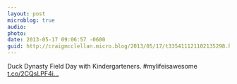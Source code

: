 ```yaml
---
layout: post
microblog: true
audio: 
photo: 
date: 2013-05-17 09:06:57 -0600
guid: http://craigmcclellan.micro.blog/2013/05/17/t335411121102135298.html
---
```

Duck Dynasty Field Day with Kindergarteners. #mylifeisawesome [t.co/2CQsLPF4i...](https://t.co/2CQsLPF4iK)
